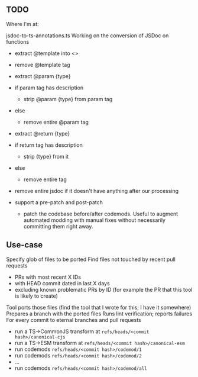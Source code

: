 ## TODO

Where I'm at:

jsdoc-to-ts-annotations.ts
Working on the conversion of JSDoc on functions
- extract @template into <>
- remove @template tag
- extract @param {type}
- if param tag has description
  - strip @param {type} from param tag
- else
  - remove entire @param tag
- extract @return {type}
- if return tag has description
  - strip {type} from it
- else
  - remove entire tag
- remove entire jsdoc if it doesn't have anything after our processing

- support a pre-patch and post-patch
  - patch the codebase before/after codemods.  Useful to augment automated modding with
    manual fixes without necessarily committing them right away.

## Use-case

Specify glob of files to be ported
Find files not touched by recent pull requests
- PRs with most recent X IDs
- with HEAD commit dated in last X days
- excluding known problematic PRs by ID (for example the PR that this tool is likely to create)

Tool ports those files (find the tool that I wrote for this; I have it somewhere)
Prepares a branch with the ported files
Runs lint verification; reports failures
For every commit to eternal branches and pull requests
- run a TS->CommonJS transform at `refs/heads/<commit hash>/canonical-cjs`
- run a TS->ESM transform at `refs/heads/<commit hash>/canonical-esm`
- run codemods `refs/heads/<commit hash>/codemod/1`
- run codemods `refs/heads/<commit hash>/codemod/2`
- ...
- run codemods `refs/heads/<commit hash>/codemod/all`
